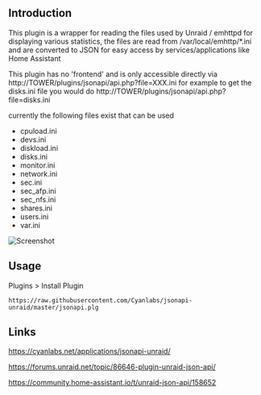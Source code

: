 ## Introduction
This plugin is a wrapper for reading the files used by Unraid / emhttpd for displaying various statistics, the files are read from /var/local/emhttp/*.ini and are converted to JSON for easy access by services/applications like Home Assistant

This plugin has no 'frontend' and is only accessible directly via http://TOWER/plugins/jsonapi/api.php?file=XXX.ini for example to get the disks.ini file you would do  http://TOWER/plugins/jsonapi/api.php?file=disks.ini

currently the following files exist that can be used

* cpuload.ini
* devs.ini
* diskload.ini
* disks.ini
* monitor.ini
* network.ini
* sec.ini
* sec_afp.ini
* sec_nfs.ini
* shares.ini
* users.ini
* var.ini

![Screenshot](https://i.imgur.com/24Lb3xZ.png)

## Usage
Plugins > Install Plugin
```
https://raw.githubusercontent.com/Cyanlabs/jsonapi-unraid/master/jsonapi.plg
```

## Links
https://cyanlabs.net/applications/jsonapi-unraid/

https://forums.unraid.net/topic/86646-plugin-unraid-json-api/

https://community.home-assistant.io/t/unraid-json-api/158652
